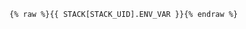 <!-- usedin: [ _includes/_inlines/Tutorials/common/2003-09-26-sharing-db] - layout:code post: 2003-09-26-sharing-db_important -->

```
{% raw %}{{ STACK[STACK_UID].ENV_VAR }}{% endraw %}
```

